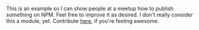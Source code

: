 This is an example so I can show people at a meetup how to publish something on NPM. Feel free to improve it as desired. I don't really consider this a module, yet. Contribute [here](https://github.com/arielspear/compliments), if you're feeling awesome.
